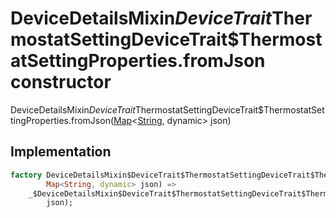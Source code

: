


# DeviceDetailsMixin$DeviceTrait$ThermostatSettingDeviceTrait$ThermostatSettingProperties.fromJson constructor







DeviceDetailsMixin$DeviceTrait$ThermostatSettingDeviceTrait$ThermostatSettingProperties.fromJson([Map](https://api.flutter.dev/flutter/dart-core/Map-class.html)&lt;[String](https://api.flutter.dev/flutter/dart-core/String-class.html), dynamic> json)





## Implementation

```dart
factory DeviceDetailsMixin$DeviceTrait$ThermostatSettingDeviceTrait$ThermostatSettingProperties.fromJson(
        Map<String, dynamic> json) =>
    _$DeviceDetailsMixin$DeviceTrait$ThermostatSettingDeviceTrait$ThermostatSettingPropertiesFromJson(
        json);
```







